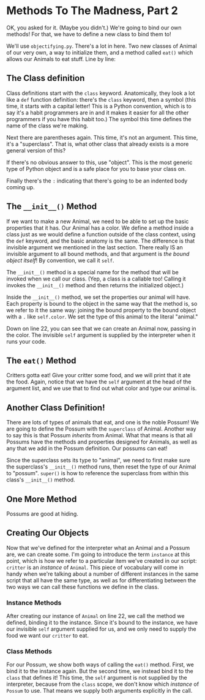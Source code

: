 # Methods To The Madness, Part 2

OK, you asked for it. (Maybe you didn't.) We're going to bind our own methods! For that, we have to define a new class to bind them to!

We'll use `objectifying.py`. There's a lot in here. Two new classes of Animal of our very own, a way to initialize them, and a method called `eat()` which allows our Animals to eat stuff. Line by line:

## The Class definition

Class definitions start with the `class` keyword. Anatomically, they look a lot like a `def` function definition: there's the `class` keyword, then a symbol (this time, it starts with a capital letter! This is a Python convention, which is to say it's a habit programmers are in and it makes it easier for all the other programmers if you have this habit too.) The symbol this time defines the name of the class we're making.

Next there are parentheses again. This time, it's not an argument. This time, it's a "superclass". That is, what other class that already exists is a more general version of this?

If there's no obvious answer to this, use "object". This is the most generic type of Python object and is a safe place for you to base your class on.

Finally there's the `:` indicating that there's going to be an indented body coming up.

## The `__init__()` Method

If we want to make a new Animal, we need to be able to set up the basic properties that it has. Our Animal has a color. We define a method inside a class just as we would define a function outside of the class context, using the `def` keyword, and the basic anatomy is the same. The difference is that invisible argument we mentioned in the last section. There really IS an invisible argument to all bound methods, and that argument is _the bound object itself_! By convention, we call it `self`.

The `__init__()` method is a special name for the method that will be invoked when we call our class. (Yep, a class is a callable too! Calling it invokes the `__init__()` method and then returns the initialized object.)

Inside the `__init__()` method, we set the properties our animal will have. Each property is bound to the object in the same way that the method is, so we refer to it the same way: joining the bound property to the bound object with a `.` like `self.color`. We set the type of this animal to the literal "animal."

Down on line 22, you can see that we can create an Animal now, passing in the color. The invisible `self` argument is supplied by the interpreter when it runs your code.

## The `eat()` Method

Critters gotta eat! Give your critter some food, and we will print that it ate the food. Again, notice that we have the `self` argument at the head of the argument list, and we use that to find out what color and type our animal is.

## Another Class Definition!

There are lots of types of animals that eat, and one is the noble Possum! We are going to define the Possum with the `superclass` of Animal. Another way to say this is that Possum _inherits_ from Animal. What that means is that all Possums have the methods and properties designed for Animals, as well as any that we add in the Possum definition. Our possums can eat!

Since the superclass sets its type to "animal", we need to first make sure the superclass's `__init__()` method runs, then reset the type of our Animal to "possum". `super()` is how to reference the superclass from within this class's `__init__()` method.

## One More Method

Possums are good at hiding.

## Creating Our Objects

Now that we've defined for the interpreter what an Animal and a Possum are, we can create some. I'm going to introduce the term `instance` at this point, which is how we refer to a particular item we've created in our script: `critter` is an _instance_ of `Animal`. This piece of vocabulary will come in handy when we're talking about a number of different instances in the same script that all have the same type, as well as for differentiating between the two ways we can call these functions we define in the class.

### Instance Methods

After creating our instance of `Animal` on line 22, we call the method we defined, binding it to the instance. Since it's bound to the instance, we have our invisible `self` argument supplied for us, and we only need to supply the food we want our `critter` to eat.

### Class Methods

For our Possum, we show both ways of calling the `eat()` method. First, we bind it to the instance again. But the second time, we instead bind it to the `class` that defines it! This time, the `self` argument is not supplied by the interpreter, because from the `class` scope, we don't know which _instance_ of `Possum` to use. That means we supply both arguments explicitly in the call.
 